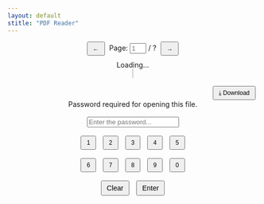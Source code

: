 ```yaml
---
layout: default
stitle: "PDF Reader"
---
```


<style>
    #pdf-render {
        max-width: 100%;
        height: auto;
        border: 1px solid #ccc;
    }
    #pdf-controls button {
        padding: 5px 10px;
        margin: 0 5px;
        font-size: 12px;
    }
    #ddl button {
        padding: 5px 10px;
        margin: 0 5px;
        font-size: 12px;
    }
    #keyboard button {
        padding: 5px 10px;
        margin: 0 5px;
        font-size: 12px;
    }
</style>

<div style="text-align: center;">
    <div id="pdf-controls" style="text-align: center; margin-bottom: 10px;">
        <button id="prev">←</button>
        <span>Page: <input type="number" id="page-num" placeholder="1" min="1" style="width: 25pt;"> / <span id="page-count">?</span></span>
        <button id="next">→</button>
    </div>
    <div id="loading" style="text-align: center;">Loading...</div>
    <div id="pdf-viewer-container" style="text-align: center;">
        <canvas id="pdf-render" style="width: 85%; height: auto; border: 1px solid #ccc;"></canvas>
        <div class="textLayer"></div>
    </div>
    <br>
    <div id="ddl" style="text-align:right">
        <button id="download">⤓ Download</button>
    </div>
</div>

<div id="result-modal">
    <div id="result-box" style="text-align: center;">
        <div id="result-text">Password required for opening this file.</div>
        <br>
        <input id="usrPassword" type="password" placeholder="Enter the password...">
        <br><br>
        <div id="keyboard">
            <button id="1">1</button> <button id="2">2</button> <button id="3">3</button> <button id="4">4</button> <button id="5">5</button><br><br>
            <button id="6">6</button> <button id="7">7</button> <button id="8">8</button> <button id="9">9</button> <button id="0">0</button><br><br>
            <button id="clear" style="font-size: 14px">Clear</button>
            <button id="enter" style="font-size: 14px">Enter</button>
        </div>
    </div>
</div>

<script src="pdf-reader.js"></script>